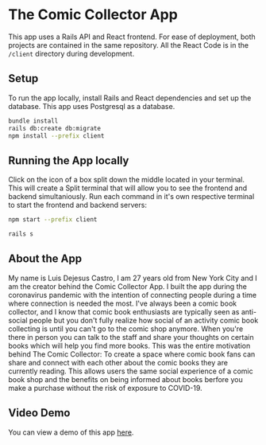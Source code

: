 # The Comic Collector App

This app uses a Rails API and React frontend. For ease of deployment, both projects are contained in the same repository. All the React Code is in the `/client` directory during development.

## Setup

To run the app locally, install Rails and React dependencies and set up the database. This app uses Postgresql as a database.

```sh
bundle install
rails db:create db:migrate
npm install --prefix client
```
## Running the App locally

Click on the icon of a box split down the middle located in your terminal. This will create a Split terminal that will allow you to see the frontend and backend simultaniously. Run each command in it's own respective terminal to start the frontend and backend servers:

```sh
npm start --prefix client
```

```sh
rails s
```

## About the App
My name is Luis Dejesus Castro, I am 27 years old from New York City and I am the creator behind the Comic Collector App. I built the app during the coronavirus pandemic with the intention of connecting people during a time where connection is needed the most. I've always been a comic book collector, and I know that comic book enthusiasts are typically seen as anti-social people but you don't fully realize how social of an activity comic book collecting is until you can't go to the comic shop anymore. When you're there in person you can talk to the staff and share your thoughts on certain books which will help you find more books. This was the entire motivation behind The Comic Collector: To create a space where comic book fans can share and connect with each other about the comic books they are currently reading. This allows users the same social experience of a comic book shop and the benefits on being informed about books berfore you make a purchase without the risk of exposure to COVID-19.

## Video Demo

You can view a demo of this app [here](https://www.youtube.com/watch?v=lL3vUXV6tTc).